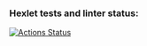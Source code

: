 ### Hexlet tests and linter status:
[![Actions Status](https://github.com/vvvilkha/java-project-61/actions/workflows/hexlet-check.yml/badge.svg)](https://github.com/vvvilkha/java-project-61/actions)